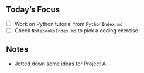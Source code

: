 ## Today’s Focus
- [ ] Work on Python tutorial from `PythonIndex.md`
- [ ] Check `NotebooksIndex.md` to pick a coding exercise

## Notes
- Jotted down some ideas for Project A.